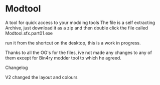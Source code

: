 # Modtool
A tool for quick access to your modding tools
The file is a self extracting Archive, just download it as a zip
and then double click the file called Modtool.sfx.part01.exe

run it from the shortcut on the desktop, this is a work in 
progress.

Thanks to all the OG's for the files, ive not made any changes to any
of them except for Bin4ry modder tool to which he agreed.


Changelog

V2 changed the layout and colours
